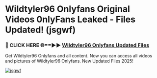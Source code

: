 # Wildtyler96 Onlyfans Original Videos 0nlyFans Leaked - Files Updated! (jsgwf)

<h3>🔴 CLICK HERE 🌐==►► <a href="https://tinyurl.com/2m67pmp6" rel="nofollow">Wildtyler96 Onlyfans Updated Files</a></h3>

Get Wildtyler96 Onlyfans and all content. Now you can access all videos and pictures of Wildtyler96 Onlyfans. New Updated Files 2025!

[![jsgwf](https://i.imgur.com/H4QAA4z.gif)](https://tinyurl.com/2m67pmp6)